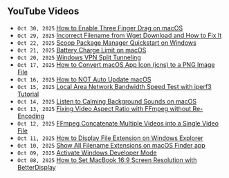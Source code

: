 ## YouTube Videos

<!-- youtube feed start -->
- `Oct 30, 2025` [How to Enable Three Finger Drag on macOS](https://www.youtube.com/watch?v=iPPxkdKFhJ4)
- `Oct 29, 2025` [Incorrect Filename from Wget Download and How to Fix It](https://www.youtube.com/watch?v=aOTe3czWcsc)
- `Oct 22, 2025` [Scoop Package Manager Quickstart on Windows](https://www.youtube.com/watch?v=JugEIxYr3jk)
- `Oct 21, 2025` [Battery Charge Limit on macOS](https://www.youtube.com/watch?v=qn6DdrRBg0s)
- `Oct 20, 2025` [Windows VPN Split Tunneling](https://www.youtube.com/watch?v=9shE_ahElug)
- `Oct 17, 2025` [How to Convert macOS App Icon (icns) to a PNG Image File](https://www.youtube.com/watch?v=GSJ2RVHTm_M)
- `Oct 16, 2025` [How to NOT Auto Update macOS](https://www.youtube.com/watch?v=33L--ZBRvfk)
- `Oct 15, 2025` [Local Area Network Bandwidth Speed Test with iperf3 Tutorial](https://www.youtube.com/watch?v=V0EhVCCxTuc)
- `Oct 14, 2025` [Listen to Calming Background Sounds on macOS](https://www.youtube.com/watch?v=u-cheQ0JKKU)
- `Oct 13, 2025` [Fixing Video Aspect Ratio with FFmpeg without Re-Encoding](https://www.youtube.com/watch?v=bgRWm_CvQ2k)
- `Oct 12, 2025` [FFmpeg Concatenate Multiple Videos into a Single Video File](https://www.youtube.com/watch?v=O0svfWlyQlM)
- `Oct 11, 2025` [How to Display File Extension on Windows Explorer](https://www.youtube.com/watch?v=JRjp7hlG4N8)
- `Oct 10, 2025` [Show All Filename Extensions on macOS Finder app](https://www.youtube.com/watch?v=co_OehKkEbA)
- `Oct 09, 2025` [Activate Windows Developer Mode](https://www.youtube.com/watch?v=Nwv73e8aEdk)
- `Oct 08, 2025` [How to Set MacBook 16:9 Screen Resolution with BetterDisplay](https://www.youtube.com/watch?v=JuTi97QrMu0)
<!-- youtube feed end -->
